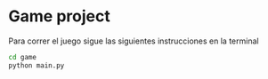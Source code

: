 # Game project

Para correr el juego sigue las siguientes instrucciones en la terminal

```sh
cd game
python main.py

```

